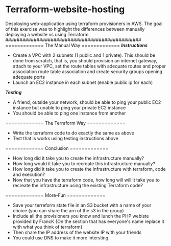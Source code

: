 # Terraform-website-hosting
Desploying web-application using terraform provisioners in AWS.
The goal of this exercise was to highlight the differences between manually deploying a website vs using Terraform
################################################
============= The Manual Way =============
***Instructions***
- Create a VPC with 2 subnets (1 public and 1 private). This should be done from scratch, that is, you should provision an internet gateway, attach to your VPC, set the route tables with adequate routes and proper association route table association and create security groups opening adequate ports
- Launch an EC2 instance in each subnet (enable public ip for each)


***Testing***
- A friend, outside your network, should be able to ping your public EC2 instance but unable to ping your private EC2 instance
- You should be able to ping one instance from another


============= The Terraform Way =============
- Write the terraform code to do exactly the same as above
- Test that is works using testing instructions above


============= Conclusion =============
- How long did it take you to create the infrastructure manually?
- How long would it take you to recreate this infrastructure manually?
- How long did it take you to create the infrastructure with terraform, code and execution?
- Now that you have the terraform code, how long will will it take you to recreate the infrastructure using the existing Terraform code?


============= More-Fun =============
- Save your terreform state file in an S3 bucket with a name of your choice (you can share the arn of the s3 in the group)
- Include all the provisioners you know and lunch the PHP webiste provided by FrancK {On the section that has everyone's name replace it with what you think of terraform}
- Then share the IP address of the website IP with your friends
- You could use DNS to make it more intersting. 
